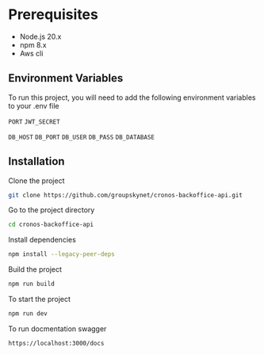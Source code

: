 # Prerequisites

- Node.js 20.x
- npm 8.x
- Aws cli


## Environment Variables

To run this project, you will need to add the following environment variables to your .env file

`PORT`
`JWT_SECRET`

`DB_HOST`
`DB_PORT`
`DB_USER`
`DB_PASS`
`DB_DATABASE`


## Installation

Clone the project

```bash
git clone https://github.com/groupskynet/cronos-backoffice-api.git
```
Go to the project directory

```bash
cd cronos-backoffice-api
```

Install dependencies

```bash
npm install --legacy-peer-deps
```

Build the project

```bash
npm run build
```

To start the project

```bash
npm run dev
```

To run docmentation swagger

``https://localhost:3000/docs``

